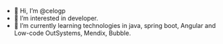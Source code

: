 - 👋 Hi, I’m @celogp
- 👀 I’m interested in developer.
- 🌱 I’m currently learning technologies in java, spring boot, Angular and Low-code OutSystems, Mendix, Bubble.
